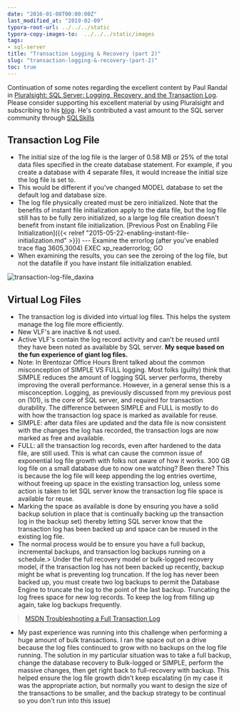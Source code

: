 ```yaml
---
date: "2016-01-08T00:00:00Z"
last_modified_at: "2019-02-09"
typora-root-url: ../../../static
typora-copy-images-to:  ../../../static/images
tags:
- sql-server
title: "Transaction Logging & Recovery (part 2)"
slug: "transaction-logging-&-recovery-(part-2)"
toc: true
---
```


Continuation of some notes regarding the excellent content by Paul Randal in [Pluralsight: SQL Server: Logging, Recovery, and the Transaction Log](http://www.pluralsight.com/courses/sqlserver-logging). Please consider supporting his excellent material by using Pluralsight and subscribing to his [blog](http://www.sqlskills.com/blogs/paul/). He's contributed a vast amount to the SQL server community through [SQLSkills](https://www.sqlskills.com/sql-server-resources/)

## Transaction Log File

* The initial size of the log file is the larger of 0.58 MB or 25% of the total data files specified in the create database statement. For example, if you create a database with 4 separate files, it would increase the initial size the log file is set to.
* This would be different if you've changed MODEL database to set the default log and database size.
* The log file physically created must be zero initialized. Note that the benefits of instant file initialization apply to the data file, but the log file still has to be fully zero initialized, so a large log file creation doesn't benefit from instant file initialization. [Previous Post on Enabling File Initialization]({{< relref "2015-05-22-enabling-instant-file-initialization.md" >}})
--- Examine the errorlog (after you've enabled trace flag 3605,3004) EXEC xp_readerrorlog; GO
* When examining the results, you can see the zeroing of the log file, but not the datafile if you have instant file initialization enabled.

![transaction-log-file_daxina](/images/transaction-log-file_daxina.png)

## Virtual Log Files

* The transaction log is divided into virtual log files. This helps the system manage the log file more efficiently.
* New VLF's are inactive & not used.
* Active VLF's contain the log record activity and can't be reused until they have been noted as available by SQL server.
**My seque based on the fun experience of giant log files.**
* Note: In Brentozar Office Hours Brent talked about the common misconception of SIMPLE VS FULL logging. Most folks (guilty) think that SIMPLE reduces the amount of logging SQL server performs, thereby improving the overall performance. However, in a general sense this is a misconception. Logging, as previously discussed from my previous post on (101), is the core of SQL server, and required for transaction durability. The difference between SIMPLE and FULL is mostly to do with how the transaction log space is marked as available for reuse.
* SIMPLE: after data files are updated and the data file is now consistent with the changes the log has recorded, the transaction logs are now marked as free and available.
* FULL: all the transaction log records, even after hardened to the data file, are still used. This is what can cause the common issue of exponential log file growth with folks not aware of how it works. 300 GB log file on a small database due to now one watching? Been there? This is because the log file will keep appending the log entries overtime, without freeing up space in the existing transaction log, unless some action is taken to let SQL server know the transaction log file space is available for reuse.
* Marking the space as available is done by ensuring you have a solid backup solution in place that is continually backing up the transaction log in the backup set) thereby letting SQL server know that the transaction log has been backed up and space can be reused in the existing log file.
* The normal process would be to ensure you have a full backup, incremental backups, and transaction log backups running on a schedule.> Under the full recovery model or bulk-logged recovery model, if the transaction log has not been backed up recently, backup might be what is preventing log truncation. If the log has never been backed up, you must create two log backups to permit the Database Engine to truncate the log to the point of the last backup. Truncating the log frees space for new log records. To keep the log from filling up again, take log backups frequently.
> [MSDN Troubleshooting a Full Transaction Log](https://msdn.microsoft.com/en-us/library/ms175495.aspx?f=255&MSPPError=-2147217396)

* My past experience was running into this challenge when performing a huge amount of bulk transactions. I ran the space out on a drive because the log files continued to grow with no backups on the log file running. The solution in my particular situation was to take a full backup, change the database recovery to Bulk-logged or SIMPLE, perform the massive changes, then get right back to full-recovery with backup. This helped ensure the log file growth didn't keep escalating (in my case it was the appropriate action, but normally you want to design the size of the transactions to be smaller, and the backup strategy to be continual so you don't run into this issue)
